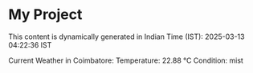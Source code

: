 # My Project

This content is dynamically generated in Indian Time (IST): 2025-03-13 04:22:36 IST


Current Weather in Coimbatore:
Temperature: 22.88 °C
Condition: mist
